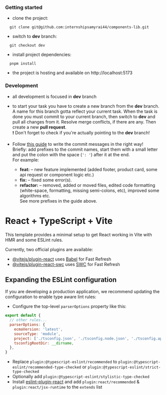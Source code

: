 ### **Getting started**
- clone the project:
```shell
  git clone git@github.com:internshipsamyrai44/components-lib.git
```

- switch to **dev** branch:
```shell
  git checkout dev
```
- install project dependencies:
```shell
  pnpm install
```

- the project is hosting and available on http://localhost:5173
  <br/>

### **Development**
- all development is focused in **dev** branch
- to start your task you have to create a new branch from the **dev** branch. A name for this branch gotta reflect your current task. When the task is done you must commit to your current branch, then switch to **dev** and pull all changes from it. Resolve merge conflicts, if there are any. Then create a new **pull request**.<br />
  ❗ Don't forget to check if you're actually pointing to the **dev** branch!


- Follow [this guide](https://code-style.it-incubator.io/react/commits) to write the commit messages in the right way! <br />
  Briefly: add prefixes to the commit names, start them with a small letter and put the colon with the space (`': '`) after it at the end.<br />
  For example:
    + **feat:** – new feature implemented (added footer, product card, some api request or component logic etc.)
    + **fix:** – fixed some error(s).
    + **refactor:** – removed, added or moved files, edited code formatting (white-space, formatting, missing semi-colons, etc), improved some algorithms etc.    
      See more prefixes in the guide above.


# React + TypeScript + Vite

This template provides a minimal setup to get React working in Vite with HMR and some ESLint rules.

Currently, two official plugins are available:

- [@vitejs/plugin-react](https://github.com/vitejs/vite-plugin-react/blob/main/packages/plugin-react/README.md) uses [Babel](https://babeljs.io/) for Fast Refresh
- [@vitejs/plugin-react-swc](https://github.com/vitejs/vite-plugin-react-swc) uses [SWC](https://swc.rs/) for Fast Refresh

## Expanding the ESLint configuration

If you are developing a production application, we recommend updating the configuration to enable type aware lint rules:

- Configure the top-level `parserOptions` property like this:

```js
export default {
  // other rules...
  parserOptions: {
    ecmaVersion: 'latest',
    sourceType: 'module',
    project: ['./tsconfig.json', './tsconfig.node.json', './tsconfig.app.json'],
    tsconfigRootDir: __dirname,
  },
}
```

- Replace `plugin:@typescript-eslint/recommended` to `plugin:@typescript-eslint/recommended-type-checked` or `plugin:@typescript-eslint/strict-type-checked`
- Optionally add `plugin:@typescript-eslint/stylistic-type-checked`
- Install [eslint-plugin-react](https://github.com/jsx-eslint/eslint-plugin-react) and add `plugin:react/recommended` & `plugin:react/jsx-runtime` to the `extends` list
